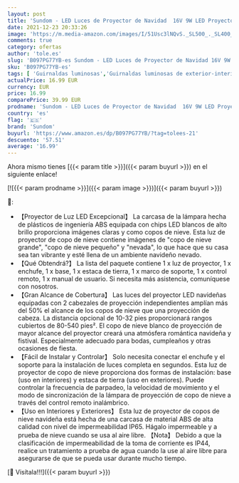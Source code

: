 ```yaml
---
layout: post
title: 'Sundom - LED Luces de Proyector de Navidad  16V 9W LED Proyector de Copo de Nieve Lámpara de Proyección a Prueba de Agua IP65 con Control Remoto  para Navidad  Boda  Fiesta'
date: 2021-12-23 20:33:26
image: 'https://m.media-amazon.com/images/I/51Usc3lNQvS._SL500_._SL400_.jpg'
comments: true
category: ofertas
author: 'tole.es'
slug: 'B097PG77YB-es Sundom - LED Luces de Proyector de Navidad 16V 9W LED...'
sku: 'B097PG77YB-es'
tags: [ 'Guirnaldas luminosas','Guirnaldas luminosas de exterior-interior','Iluminación','navidad','sundom', ]
actualPrice: 16.99 EUR
currency: EUR
price: 16.99
comparePrice: 39.99 EUR
prodname: 'Sundom - LED Luces de Proyector de Navidad  16V 9W LED Proyector de Copo de Nieve Lámpara de Proyección a Prueba de Agua IP65 con Control Remoto  para Navidad  Boda  Fiesta'
country: 'es'
flag: '🇪🇸'
brand: 'Sundom'
buyurl: 'https://www.amazon.es/dp/B097PG77YB/?tag=tolees-21'
descuento: '57.51'
average: '16.99'
---
```


Ahora mismo tienes [{{< param title >}}]({{< param buyurl >}}) en el siguiente enlace!

[![{{< param prodname >}}]({{< param image >}})]({{< param buyurl >}})

🔎:

- 【Proyector de Luz LED Excepcional】 La carcasa de la lámpara hecha de plásticos de ingeniería ABS equipada con chips LED blancos de alto brillo proporciona imágenes claras y como copos de nieve. Esta luz de proyector de copo de nieve contiene imágenes de "copo de nieve grande", "copo de nieve pequeño" y "nevada", lo que hace que su casa sea tan vibrante y esté llena de un ambiente navideño nevado.
- 【Qué Obtendrá?】 La lista del paquete contiene 1 x luz de proyector, 1 x enchufe, 1 x base, 1 x estaca de tierra, 1 x marco de soporte, 1 x control remoto, 1 x manual de usuario. Si necesita más asistencia, comuníquese con nosotros.
- 【Gran Alcance de Cobertura】 Las luces del proyector LED navideñas equipadas con 2 cabezales de proyección independientes amplían más del 50% el alcance de los copos de nieve que una proyección de cabeza. La distancia opcional de 10-32 pies proporcionará rangos cubiertos de 80-540 pies². El copo de nieve blanco de proyección de mayor alcance del proyector creará una atmósfera romántica navideña y fistival. Especialmente adecuado para bodas, cumpleaños y otras ocasiones de fiesta.
- 【Fácil de Instalar y Controlar】 Solo necesita conectar el enchufe y el soporte para la instalación de luces completa en segundos. Esta luz de proyector de copo de nieve proporciona dos formas de instalación: base (uso en interiores) y estaca de tierra (uso en exteriores). Puede controlar la frecuencia de parpadeo, la velocidad de movimiento y el modo de sincronización de la lámpara de proyección de copo de nieve a través del control remoto inalámbrico.
- 【Uso en Interiores y Exteriores】 Esta luz de proyector de copos de nieve navideña está hecha de una carcasa de material ABS de alta calidad con nivel de impermeabilidad IP65. Hágalo impermeable y a prueba de nieve cuando se usa al aire libre. 【Nota】 Debido a que la clasificación de impermeabilidad de la toma de corriente es IP44, realice un tratamiento a prueba de agua cuando la use al aire libre para asegurarse de que se pueda usar durante mucho tiempo.

[🛒 Visítala!!!]({{< param buyurl >}})

